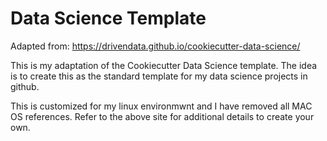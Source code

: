 # Data Science Template

Adapted from: https://drivendata.github.io/cookiecutter-data-science/

This is my adaptation of the Cookiecutter Data Science template.  The idea
is to create this as the standard template for my data science projects in
github.  

This is customized for my linux environmwnt and I have removed all MAC OS
references.  Refer to the above site for additional details to create your own.
